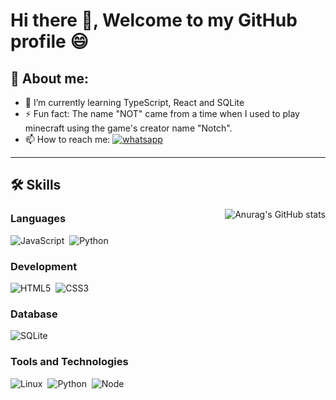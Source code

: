 # Hi there 👋, Welcome to my GitHub profile 😄

## 🙍 About me:

- 🌱 I’m currently learning TypeScript, React and SQLite 
- ⚡ Fun fact: The name "NOT" came from a time when I used to play minecraft using the game's creator name "Notch".
- 📫 How to reach me: <a href="https://wa.me/5545984170762" target="_blank"><img src="https://img.shields.io/badge/WhatsApp-25D366?style=for-the-badge&logo=whatsapp&logoColor=white" alt="whatsapp"></a>

<hr>

## 🛠️ Skills

<a href="https://github.com/anuraghazra/github-readme-stats"><img src="https://github-readme-stats.vercel.app/api/top-langs/?username=NOT39&langs_count=8&theme=tokyonight" alt="Anurag's GitHub stats" align="right"></a>

### Languages
<img src="https://img.shields.io/badge/JavaScript-F7DF1E?style=for-the-badge&logo=javascript&logoColor=black" alt="JavaScript">&nbsp;
<img src="https://img.shields.io/badge/Python-14354C?style=for-the-badge&logo=python&logoColor=white" alt="Python">&nbsp;

### Development
<img src="https://img.shields.io/badge/HTML5-E34F26?style=for-the-badge&logo=html5&logoColor=white" alt="HTML5">&nbsp;
<img src="https://img.shields.io/badge/CSS3-1572B6?style=for-the-badge&logo=css3&logoColor=white" alt="CSS3">&nbsp;

### Database
<img src="https://img.shields.io/badge/SQLite-07405E?style=for-the-badge&logo=sqlite&logoColor=white" alt="SQLite">&nbsp;

### Tools and Technologies
<img src="https://img.shields.io/badge/Linux-E34F26?style=for-the-badge&logo=linux&logoColor=black" alt="Linux">&nbsp;
<img src="https://img.shields.io/badge/GIT-E44C30?style=for-the-badge&logo=git&logoColor=white" alt="Python">&nbsp;
<img src="https://img.shields.io/badge/Node.js-43853D?style=for-the-badge&logo=node.js&logoColor=white" alt="Node">&nbsp;
